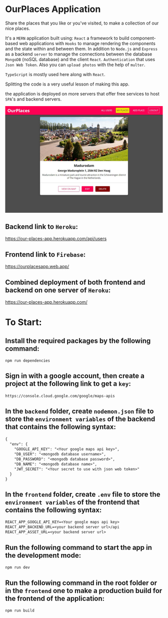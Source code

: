 # OurPlaces Application

Share the places that you like or you've visited, to make a collection of our nice places.

It's a `MERN` application built using: `React` a framework to build component-based web applications with `Hooks` to manage rendering the components and the state within and between them. In addition to `Node.js` and `Express` as a backend `server` to manage the connections between the database `MongoDB` (noSQL database) and the client `React`. `Authentication` that uses `Json Web Token`. Also you can `upload photos` with the help of `multer`.

`TypeScript` is mostly used here along with `React`.

Splitting the code is a very useful lesson of making this app.

the application is deployed on more servers that offer free services to host `SPA`'s and backend servers.

![OurPlaces](./assets/OurPlaces.jpg)

## Backend link to `Heroku`:

https://our-places-app.herokuapp.com/api/users

## Frontend link to `Firebase`:

https://ourplacesapp.web.app/

## Combined deployment of both frontend and backend on one server of `Heroku`:

https://our-places-app.herokuapp.com/

# To Start:

## Install the required packages by the following command:

```
npm run dependencies
```

## Sign in with a google account, then create a project at the following link to get a `key`:

```
https://console.cloud.google.com/google/maps-apis
```

## In the `backend` folder, create `nodemon.json` file to store the `environment variables` of the backend that contains the following syntax:

```
{
  "env": {
    "GOOGLE_API_KEY": "<Your google maps api key>",
    "DB_USER": "<mongodb database username>",
    "DB_PASSWORD": "<mongodb database password>",
    "DB_NAME": "<mongodb database name>",
    "JWT_SECRET": "<Your secret to use with json web token>"
  }
}
```

## In the `frontend` folder, create `.env` file to store the `environment variables` of the frontend that contains the following syntax:

```
REACT_APP_GOOGLE_API_KEY=<Your google maps api key>
REACT_APP_BACKEND_URL=<your backend server url>/api
REACT_APP_ASSET_URL=<your backend server url>
```

## Run the following command to start the app in the development mode:

```
npm run dev
```

## Run the following command in the root folder or in the `frontend` one to make a production build for the frontend of the application:

```
npm run build
```
